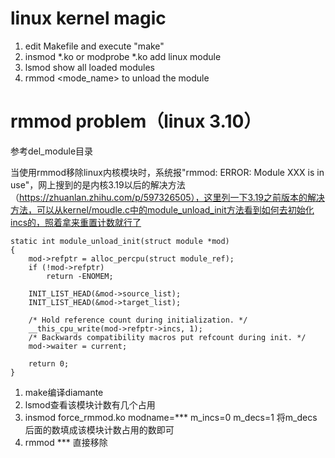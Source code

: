 # linux kernel magic

1. edit Makefile and execute "make"
2. insmod *.ko or modprobe *.ko add linux module
3. lsmod show all loaded modules
4. rmmod <mode_name> to unload the module


# rmmod problem（linux 3.10）
参考del_module目录

当使用rmmod移除linux内核模块时，系统报"rmmod: ERROR: Module XXX is in use"，网上搜到的是内核3.19以后的解决方法（https://zhuanlan.zhihu.com/p/597326505），这里列一下3.19之前版本的解决方法，可以从kernel/moudle.c中的module_unload_init方法看到如何去初始化incs的，照着拿来重置计数就行了

```
static int module_unload_init(struct module *mod)
{
	mod->refptr = alloc_percpu(struct module_ref);
	if (!mod->refptr)
		return -ENOMEM;

	INIT_LIST_HEAD(&mod->source_list);
	INIT_LIST_HEAD(&mod->target_list);

	/* Hold reference count during initialization. */
	__this_cpu_write(mod->refptr->incs, 1);
	/* Backwards compatibility macros put refcount during init. */
	mod->waiter = current;

	return 0;
}
```

1. make编译diamante
2. lsmod查看该模块计数有几个占用
3.  insmod force_rmmod.ko modname=*** m_incs=0 m_decs=1 将m_decs后面的数填成该模块计数占用的数即可
4. rmmod *** 直接移除

